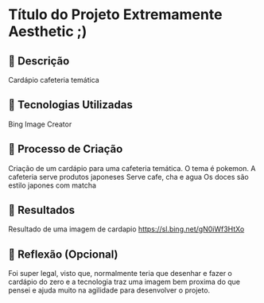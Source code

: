 # Título do Projeto Extremamente Aesthetic ;)

## 📒 Descrição
Cardápio cafeteria temática

## 🤖 Tecnologias Utilizadas
Bing Image Creator

## 🧐 Processo de Criação
Criação de um cardápio para uma cafeteria temática.
O tema é pokemon.
A cafeteria serve produtos japoneses
Serve cafe, cha e agua
Os doces são estilo japones com matcha

## 🚀 Resultados
Resultado de uma imagem de cardapio
https://sl.bing.net/gN0iWf3HtXo

## 💭 Reflexão (Opcional)
Foi super legal, visto que, normalmente teria que desenhar e fazer o cardápio do zero e a tecnologia traz uma imagem bem proxima do que pensei e ajuda muito na agilidade para desenvolver o projeto.
